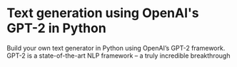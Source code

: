 # Text generation using OpenAI's GPT-2 in Python

Build your own text generator in Python using OpenAI’s GPT-2 framework.
GPT-2 is a state-of-the-art NLP framework – a truly incredible breakthrough
